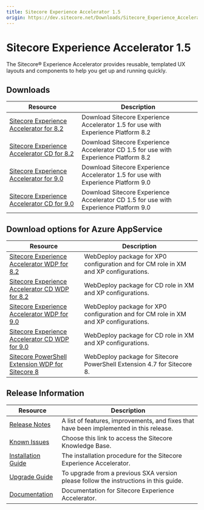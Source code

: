 ```yaml
---
title: Sitecore Experience Accelerator 1.5
origin: https://dev.sitecore.net/Downloads/Sitecore_Experience_Accelerator/15/Sitecore_Experience_Accelerator_15_Initial_Release.aspx
---
```


# Sitecore Experience Accelerator 1.5

The Sitecore® Experience Accelerator provides reusable, templated UX layouts and components to help you get up and running quickly.

## Downloads

 | Resource | Description |
 | --- | --- |
 | [Sitecore Experience Accelerator for 8.2](https://sitecoredev.azureedge.net/~/media/875503E33FB74A49A41648D70F273459.ashx?date=20171011T130402) | Download Sitecore Experience Accelerator 1.5 for use with Experience Platform 8.2 |
 | [Sitecore Experience Accelerator CD for 8.2](https://sitecoredev.azureedge.net/~/media/F151CBE4EA7B481B9187715394DFFA1F.ashx?date=20171011T130448) | Download Sitecore Experience Accelerator CD 1.5 for use with Experience Platform 8.2 |
 | [Sitecore Experience Accelerator for 9.0](https://sitecoredev.azureedge.net/~/media/0D191A27B96B453ABABFC4EC4DE23644.ashx?date=20171011T130547) | Download Sitecore Experience Accelerator 1.5 for use with Experience Platform 9.0 |
 | [Sitecore Experience Accelerator CD for 9.0](https://sitecoredev.azureedge.net/~/media/38D4A105C57B49B9808DF48FE2C6340F.ashx?date=20171011T130631) | Download Sitecore Experience Accelerator CD 1.5 for use with Experience Platform 9.0 |

## Download options for Azure AppService

 | Resource | Description |
 | --- | --- |
 | [Sitecore Experience Accelerator WDP for 8.2](https://sitecoredev.azureedge.net/~/media/BD818325018C4ABDB29837F38E13F339.ashx?date=20171011T130738) | WebDeploy package for XP0 configuration and for CM role in XM and XP configurations. |
 | [Sitecore Experience Accelerator CD WDP for 8.2](https://sitecoredev.azureedge.net/~/media/454720390AB04702BF6154C210E703D2.ashx?date=20171011T130822) | WebDeploy package for CD role in XM and XP configurations. |
 | [Sitecore Experience Accelerator WDP for 9.0](https://sitecoredev.azureedge.net/~/media/EFC53C7C516940E6BB636F8759633B3D.ashx?date=20171011T130917) | WebDeploy package for XP0 configuration and for CM role in XM and XP configurations. |
 | [Sitecore Experience Accelerator CD WDP for 9.0](https://sitecoredev.azureedge.net/~/media/C0C8C73099EE4EE99052E0B20BF9BBE7.ashx?date=20171011T131001) | WebDeploy package for CD role in XM and XP configurations. |
 | [Sitecore PowerShell Extension WDP for Sitecore 8](https://sitecoredev.azureedge.net/~/media/DEEFDA33AA544233840955029A211317.ashx?date=20171011T131043) | WebDeploy package for Sitecore PowerShell Extension 4.7 for Sitecore 8. |

## Release Information

 | Resource | Description |
 | --- | --- |
 | [Release Notes](/downloads/Sitecore%20Experience%20Accelerator/15/Sitecore%20Experience%20Accelerator%2015%20Initial%20Release/Release%20Notes) | A list of features, improvements, and fixes that have been implemented in this release. |
 | [Known Issues](https://kb.sitecore.net/articles/196733) | Choose this link to access the Sitecore Knowledge Base. |
 | [Installation Guide](https://sitecoredev.azureedge.net/~/media/86D13B228F2C484C8AEA8CE0034DCC2F.ashx?date=20171010T135740) | The installation procedure for the Sitecore Experience Accelerator. |
 | [Upgrade Guide](https://sitecoredev.azureedge.net/~/media/E489461107FB48EA9CC8EE05A53D1773.ashx?date=20171010T135822) | To upgrade from a previous SXA version please follow the instructions in this guide. |
 | [Documentation](https://doc.sitecore.net:443/en/Products/Sitecore%20Experience%20Accelerator) | Documentation for Sitecore Experience Accelerator. |